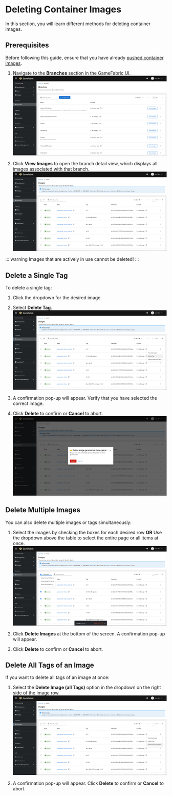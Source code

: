 # Deleting Container Images

In this section, you will learn different methods for deleting container images.

## Prerequisites

Before following this guide, ensure that you have already [pushed container images](pushing-container-images.md).

1. Navigate to the **Branches** section in the GameFabric UI. 
![GUI_branches_overview.png](images/branches/GUI_branches_overview.png)

2. Click **View Images** to open the branch detail view, which displays all images associated with that branch.
![GUI_images_view.png](images/branches/GUI_images_view.png)

::: warning
Images that are actively in use cannot be deleted!
:::

## Delete a Single Tag
To delete a single tag:
1. Click the dropdown for the desired image.
2. Select **Delete Tag**.
![GUI_delete_tag_dropdown.png](images/branches/GUI_delete_tag_dropdown.png)

3. A confirmation pop-up will appear. Verify that you have selected the correct image.
4. Click **Delete** to confirm or **Cancel** to abort.
![GUI_delete_tag_modal.png](images/branches/GUI_delete_tag_modal.png)

## Delete Multiple Images
You can also delete multiple images or tags simultaneously:
1. Select the images by checking the boxes for each desired row **OR** Use the dropdown above the table to select the entire page or all items at once.
![GUI_delete_multiple_selection.png](images/branches/GUI_delete_multiple_selection.png)

2. Click **Delete Images** at the bottom of the screen. A confirmation pop-up will appear.
3. Click **Delete** to confirm or **Cancel** to abort.

## Delete All Tags of an Image
If you want to delete all tags of an image at once:
1. Select the **Delete Image (all Tags)** option in the dropdown on the right side of the image row.
![GUI_delete_all_tags.png](images/branches/GUI_delete_all_tags.png)

2. A confirmation pop-up will appear. Click **Delete** to confirm or **Cancel** to abort.

